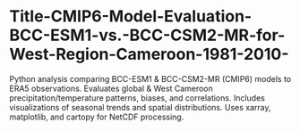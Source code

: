 # Title-CMIP6-Model-Evaluation-BCC-ESM1-vs.-BCC-CSM2-MR-for-West-Region-Cameroon-1981-2010-
Python analysis comparing BCC-ESM1 &amp; BCC-CSM2-MR (CMIP6) models to ERA5 observations. Evaluates global &amp; West Cameroon precipitation/temperature patterns, biases, and correlations. Includes visualizations of seasonal trends and spatial distributions. Uses xarray, matplotlib, and cartopy for NetCDF processing.
